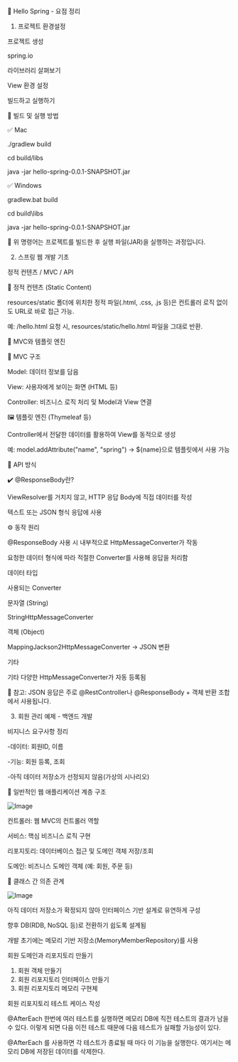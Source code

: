 📁 Hello Spring - 요점 정리



01. 프로젝트 환경설정

프로젝트 생성

spring.io

라이브러리 살펴보기

View 환경 설정

빌드하고 실행하기

🔧 빌드 및 실행 방법

✅ Mac

./gradlew build

cd build/libs

java -jar hello-spring-0.0.1-SNAPSHOT.jar

✅ Windows

gradlew.bat build

cd build\libs

java -jar hello-spring-0.0.1-SNAPSHOT.jar

📌 위 명령어는 프로젝트를 빌드한 후 실행 파일(JAR)을 실행하는 과정입니다.

02. 스프링 웹 개발 기초

정적 컨텐츠 / MVC / API

📝 정적 컨텐츠 (Static Content)

resources/static 폴더에 위치한 정적 파일(.html, .css, .js 등)은 컨트롤러 로직 없이도 URL로 바로 접근 가능.

예: /hello.html 요청 시, resources/static/hello.html 파일을 그대로 반환.

🧱 MVC와 템플릿 엔진

🧩 MVC 구조

Model: 데이터 정보를 담음

View: 사용자에게 보이는 화면 (HTML 등)

Controller: 비즈니스 로직 처리 및 Model과 View 연결

🖼️ 템플릿 엔진 (Thymeleaf 등)

Controller에서 전달한 데이터를 활용하여 View를 동적으로 생성

예: model.addAttribute("name", "spring") → ${name}으로 템플릿에서 사용 가능

🔄 API 방식

✔️ @ResponseBody란?

ViewResolver를 거치지 않고, HTTP 응답 Body에 직접 데이터를 작성

텍스트 또는 JSON 형식 응답에 사용

⚙️ 동작 원리

@ResponseBody 사용 시 내부적으로 HttpMessageConverter가 작동

요청한 데이터 형식에 따라 적절한 Converter를 사용해 응답을 처리함

데이터 타입

사용되는 Converter

문자열 (String)

StringHttpMessageConverter

객체 (Object)

MappingJackson2HttpMessageConverter → JSON 변환

기타

기타 다양한 HttpMessageConverter가 자동 등록됨

🧠 참고: JSON 응답은 주로 @RestController나 @ResponseBody + 객체 반환 조합에서 사용됩니다.

03. 회원 관리 예제 - 백엔드 개발

비지니스 요구사항 정리

-데이터: 회원ID, 이름

-기능: 회원 등록, 조회

-아직 데이터 저장소가 선정되지 않음(가상의 시나리오)

📌 일반적인 웹 애플리케이션 계층 구조

![Image](https://github.com/user-attachments/assets/c796075b-1cd7-4695-b0de-17be60ff5046)

컨트롤러: 웹 MVC의 컨트롤러 역할

서비스: 핵심 비즈니스 로직 구현

리포지토리: 데이터베이스 접근 및 도메인 객체 저장/조회

도메인: 비즈니스 도메인 객체 (예: 회원, 주문 등)

🔄 클래스 간 의존 관계

![Image](https://github.com/user-attachments/assets/162dbb4e-d7ca-49ce-a833-926ba1d8ba00)

아직 데이터 저장소가 확정되지 않아 인터페이스 기반 설계로 유연하게 구성

향후 DB(RDB, NoSQL 등)로 전환하기 쉽도록 설계됨

개발 초기에는 메모리 기반 저장소(MemoryMemberRepository)를 사용

회원 도메인과 리포지토리 만들기

1. 회원 객체 만들기
2. 회원 리포지토리 인터페이스 만들기
3. 회원 리포지토리 메모리 구현체

회원 리포지토리 테스트 케이스 작성

 @AfterEach
한번에 여러 테스트를 실행하면 메모리 DB에 직전 테스트의 결과가 남을 수 있다. 이렇게
되면 다음 이전 테스트 때문에 다음 테스트가 실패할 가능성이 있다.

 @AfterEach 를 사용하면 각 테스트가 종료될 때 마다 이 기능을 실행한다.
 여기서는 메모리 DB에 저장된 데이터를 삭제한다.
